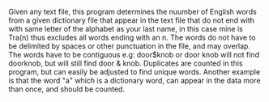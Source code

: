 Given any text file, this program determines the nuumber of English words from a given dictionary file that appear in the text file 
that do not end with with same letter of the alphabet as your last name, in this case mine is Tra(n) thus excludes all words ending with an n.
The words do not have to be delimited by spaces or other punctuation in the file, and may overlap. The words have to be contiguous e.g: door$knob
or door knob will not find doorknob, but will still find door & knob. Duplicates are counted in this program, but can easily be adjusted to find unique words.
Another example is that the word "a" which is a dictionary word, can appear in the data more than once, and should be counted. 
